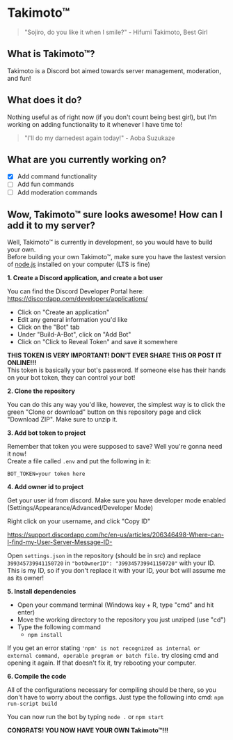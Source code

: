 # Takimoto™

>"Sojiro, do you like it when I smile?" - Hifumi Takimoto, Best Girl

## What is Takimoto™?

Takimoto is a Discord bot aimed towards server management, moderation, and fun!

## What does it do?

Nothing useful as of right now (if you don't count being best girl), but I'm working on adding functionality to it whenever I have time to!
>"I'll do my darnedest again today!" - Aoba Suzukaze

## What are you currently working on?

- [x] Add command functionality 
- [ ] Add fun commands
- [ ] Add moderation commands

## Wow, Takimoto™ sure looks awesome! How can I add it to my server?

Well, Takimoto™ is currently in development, so you would have to build your own.\
Before building your own Takimoto™, make sure you have the lastest version of [node.js](https://nodejs.org) installed on your computer (LTS is fine)

**1. Create a Discord application, and create a bot user**

You can find the Discord Developer Portal here: https://discordapp.com/developers/applications/
- Click on "Create an application"
- Edit any general information you'd like
- Click on the "Bot" tab
- Under "Build-A-Bot", click on "Add Bot"
- Click on "Click to Reveal Token" and save it somewhere

**THIS TOKEN IS VERY IMPORTANT! DON'T EVER SHARE THIS OR POST IT ONLINE!!!**\
This token is basically your bot's password. If someone else has their hands on your bot token, they can control your bot!

**2. Clone the repository**

You can do this any way you'd like, however, the simplest way is to click the green "Clone or download" button on this repository page and click "Download ZIP". Make sure to unzip it.

**3. Add bot token to project**

Remember that token you were supposed to save? Well you're gonna need it now!\
Create a file called `.env` and put the following in it:
```
BOT_TOKEN=your token here
```

**4. Add owner id to project**

Get your user id from discord. Make sure you have developer mode enabled (Settings/Appearance/Advanced/Developer Mode)

Right click on your username, and click "Copy ID"

https://support.discordapp.com/hc/en-us/articles/206346498-Where-can-I-find-my-User-Server-Message-ID-

Open `settings.json` in the repository (should be in src) and replace `399345739941150720` in `"botOwnerID": "399345739941150720"` with your ID. This is my ID, so if you don't replace it with your ID, your bot will assume me as its owner!

**5. Install dependencies**

- Open your command terminal (Windows key + R, type "cmd" and hit enter)
- Move the working directory to the repository you just unziped (use "cd")
- Type the following command
  - `npm install`

If you get an error stating `'npm' is not recognized as internal or external command, operable program or batch file.` try closing cmd and opening it again. If that doesn't fix it, try rebooting your computer.

**6. Compile the code**

All of the configurations necessary for compiling should be there, so you don't have to worry about the configs. Just type the following into cmd: `npm run-script build`

You can now run the bot by typing `node .` or `npm start`

**CONGRATS! YOU NOW HAVE YOUR OWN Takimoto™!!!**